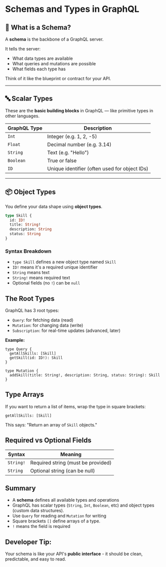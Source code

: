 # Schemas and Types in GraphQL

## 🧠 What is a Schema?

A **schema** is the backbone of a GraphQL server.

It tells the server:

- What data types are available
- What queries and mutations are possible
- What fields each type has

Think of it like the blueprint or contract for your API.

---

## 🔤 Scalar Types

These are the **basic building blocks** in GraphQL — like primitive types in other languages.

| GraphQL Type | Description                                   |
| ------------ | --------------------------------------------- |
| `Int`        | Integer (e.g. 1, 2, -5)                       |
| `Float`      | Decimal number (e.g. 3.14)                    |
| `String`     | Text (e.g. "Hello")                           |
| `Boolean`    | True or false                                 |
| `ID`         | Unique identifier (often used for object IDs) |

---

## 📦 Object Types

You define your data shape using **object types**.

```graphql
type Skill {
  id: ID!
  title: String!
  description: String
  status: String
}
```

### Syntax Breakdown

- `type Skill` defines a new object type named `Skill`
- `ID!` means it's a required unique identifier
- `String` means text
- `String!` means required text
- Optional fields (no `!`) can be `null`

## The Root Types

GraphQL has 3 root types:

- `Query`: for fetching data (read)
- `Mutation`: for changing data (write)
- `Subscription`: for real-time updates (advanced, later)

**Example:**

```
type Query {
  getAllSkills: [Skill]
  getSkill(id: ID!): Skill
}

type Mutation {
  addSkill(title: String!, description: String, status: String): Skill
}
```

## Type Arrays

If you want to return a list of items, wrap the type in square brackets:

```
getAllSkills: [Skill]
```

This says: "Return an array of `Skill` objects."

## Required vs Optional Fields

| Syntax    | Meaning                            |
| --------- | ---------------------------------- |
| `String!` | Required string (must be provided) |
| `String`  | Optional string (can be null)      |

## Summary

- A **schema** defines all available types and operations
- GraphQL has scalar types (`String`, `Int`, `Boolean`, etc) and object types (custom data structures).
- Use `Query` for reading and `Mutation` for writing
- Square brackets `[]` define arrays of a type.
- `!` means the field is required

## Developer Tip:

Your schema is like your API's **public interface** - it should be clean, predictable, and easy to read.
